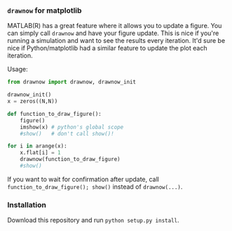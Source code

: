 
### `drawnow` for matplotlib

MATLAB(R) has a great feature where it allows you to update a figure. You can
simply call `drawnow` and have your figure update. This is nice if you're
running a simulation and want to see the results every iteration. It'd sure be
nice if Python/matplotlib had a similar feature to update the plot each
iteration.


Usage:
    
```python
from drawnow import drawnow, drawnow_init

drawnow_init()
x = zeros((N,N))

def function_to_draw_figure():
    figure()
    imshow(x) # python's global scope
    #show()   # don't call show()!

for i in arange(x):
    x.flat[i] = 1
    drawnow(function_to_draw_figure)
    #show()
```

If you want to wait for confirmation after update, call
`function_to_draw_figure(); show()` instead of `drawnow(...)`.

### Installation
Download this repository and run `python setup.py install`.
